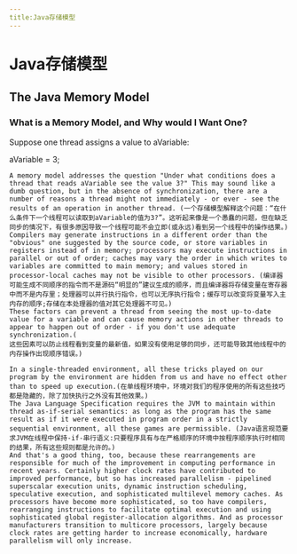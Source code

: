 ```yaml
---
title:Java存储模型
---
```

# Java存储模型
## The Java Memory Model

### What is a Memory Model, and Why would I Want One?

Suppose one thread assigns a value to aVariable:

aVariable = 3;


    A memory model addresses the question "Under what conditions does a thread that reads aVariable see the value 3?" This may sound like a dumb question, but in the absence of synchronization, there are a number of reasons a thread might not immediately ‐ or ever ‐ see the results of an operation in another thread. (一个存储模型解释这个问题：“在什么条件下一个线程可以读取到aVariable的值为3?”。这听起来像是一个愚蠢的问题，但在缺乏同步的情况下，有很多原因导致一个线程可能不会立即(或永远)看到另一个线程中的操作结果。)
    Compilers may generate instructions in a different order than the "obvious" one suggested by the source code, or store variables in registers instead of in memory; processors may execute instructions in parallel or out of order; caches may vary the order in which writes to variables are committed to main memory; and values stored in processor‐local caches may not be visible to other processors. (编译器可能生成不同顺序的指令而不是源码“明显的”建议生成的顺序，而且编译器将存储变量在寄存器中而不是内存里；处理器可以并行执行指令，也可以无序执行指令；缓存可以改变将变量写入主内存的顺序;存储在本处理器的值对其它处理器不可见。)
    These factors can prevent a thread from seeing the most up‐to‐date value for a variable and can cause memory actions in other threads to appear to happen out of order ‐ if you don't use adequate synchronization.(
    这些因素可以防止线程看到变量的最新值，如果没有使用足够的同步，还可能导致其他线程中的内存操作出现顺序错误。)

    In a single‐threaded environment, all these tricks played on our program by the environment are hidden from us and have no effect other than to speed up execution.(在单线程环境中，环境对我们的程序使用的所有这些技巧都是隐藏的，除了加快执行之外没有其他效果。)
    The Java Language Specification requires the JVM to maintain within thread as‐if‐serial semantics: as long as the program has the same result as if it were executed in program order in a strictly sequential environment, all these games are permissible. (Java语言规范要求JVM在线程中保持‐if‐串行语义:只要程序具有与在严格顺序的环境中按程序顺序执行时相同的结果，所有这些规则都是允许的。)
    And that's a good thing, too, because these rearrangements are responsible for much of the improvement in computing performance in recent years. Certainly higher clock rates have contributed to improved performance, but so has increased parallelism ‐ pipelined superscalar execution units, dynamic instruction scheduling, speculative execution, and sophisticated multilevel memory caches. As processors have become more sophisticated, so too have compilers, rearranging instructions to facilitate optimal execution and using sophisticated global register‐allocation algorithms. And as processor manufacturers transition to multicore processors, largely because clock rates are getting harder to increase economically, hardware parallelism will only increase.